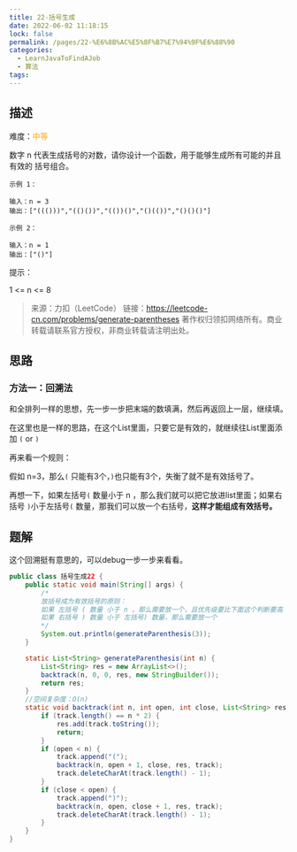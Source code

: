 ```yaml
---
title: 22-括号生成
date: 2022-06-02 11:18:15
lock: false
permalink: /pages/22-%E6%8B%AC%E5%8F%B7%E7%94%9F%E6%88%90
categories:
  - LearnJavaToFindAJob
  - 算法
tags:
---
```

## 描述

难度：<span style="color:orange">中等</span>

数字 n 代表生成括号的对数，请你设计一个函数，用于能够生成所有可能的并且 有效的 括号组合。

```
示例 1：

输入：n = 3
输出：["((()))","(()())","(())()","()(())","()()()"]
```

```
示例 2：

输入：n = 1
输出：["()"]
```


提示：

1 <= n <= 8

> 来源：力扣（LeetCode）
> 链接：https://leetcode-cn.com/problems/generate-parentheses
> 著作权归领扣网络所有。商业转载请联系官方授权，非商业转载请注明出处。

## 思路

### 方法一：回溯法

和全排列一样的思想，先一步一步把末端的数填满，然后再返回上一层，继续填。

在这里也是一样的思路，在这个List里面，只要它是有效的，就继续往List里面添加 `(` or `)`

再来看一个规则：

假如 n=3，那么`(` 只能有3个，`)`也只能有3个，失衡了就不是有效括号了。

再想一下，如果左括号`(` 数量小于 n ，那么我们就可以把它放进list里面；如果右括号 `)`小于左括号`(` 数量，那我们可以放一个右括号，**这样才能组成有效括号。**

## 题解

这个回溯挺有意思的，可以debug一步一步来看看。

```java
public class 括号生成22 {
    public static void main(String[] args) {
        /*
        放括号成为有效括号的原则：
        如果 左括号 ( 数量 小于 n ，那么需要放一个，且优先级要比下面这个判断要高
        如果 右括号 ) 数量 小于 左括号) 数量，那么需要放一个
        */
        System.out.println(generateParenthesis(3));
    }

    static List<String> generateParenthesis(int n) {
        List<String> res = new ArrayList<>();
        backtrack(n, 0, 0, res, new StringBuilder());
        return res;
    }
	//空间复杂度：O(n)
    static void backtrack(int n, int open, int close, List<String> res, StringBuilder track) {
        if (track.length() == n * 2) {
            res.add(track.toString());
            return;
        }
        if (open < n) {
            track.append("(");
            backtrack(n, open + 1, close, res, track);
            track.deleteCharAt(track.length() - 1);
        }
        if (close < open) {
            track.append(")");
            backtrack(n, open, close + 1, res, track);
            track.deleteCharAt(track.length() - 1);
        }
    }
}
```